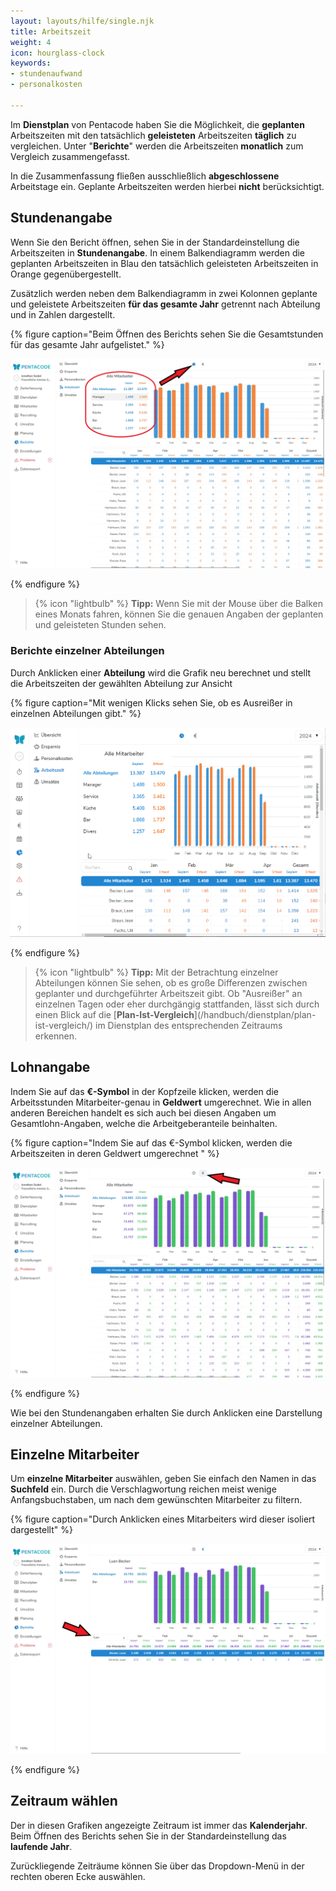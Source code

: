 ```yaml
---
layout: layouts/hilfe/single.njk
title: Arbeitszeit
weight: 4
icon: hourglass-clock
keywords:
- stundenaufwand
- personalkosten

---
```

Im **Dienstplan** von Pentacode haben Sie die Möglichkeit, die **geplanten** Arbeitszeiten mit den tatsächlich **geleisteten** Arbeitszeiten **täglich** zu vergleichen. Unter "**Berichte**" werden die Arbeitszeiten **monatlich** zum Vergleich zusammengefasst.

In die Zusammenfassung fließen ausschließlich **abgeschlossene** Arbeitstage ein. Geplante Arbeitszeiten werden hierbei **nicht** berücksichtigt.

## Stundenangabe

Wenn Sie den Bericht öffnen, sehen Sie in der Standardeinstellung die Arbeitszeiten in **Stundenangabe**. In einem Balkendiagramm werden die geplanten Arbeitszeiten in Blau den tatsächlich geleisteten Arbeitszeiten in Orange gegenübergestellt. 

Zusätzlich werden neben dem Balkendiagramm in zwei Kolonnen geplante und geleistete Arbeitszeiten **für das gesamte Jahr** getrennt nach Abteilung und in Zahlen dargestellt.

{% figure caption="Beim Öffnen des Berichts sehen Sie die Gesamtstunden für das gesamte Jahr aufgelistet." %}

<img src="bericht_gesamtstunden.webp"/>

{% endfigure %}

> {% icon "lightbulb" %} **Tipp:** Wenn Sie mit der Mouse über die Balken eines Monats fahren, können Sie die genauen Angaben der geplanten und geleisteten Stunden sehen.

### Berichte einzelner Abteilungen

Durch Anklicken einer **Abteilung** wird die Grafik neu berechnet und stellt die Arbeitszeiten der gewählten Abteilung zur Ansicht

{% figure caption="Mit wenigen Klicks sehen Sie, ob es Ausreißer in einzelnen Abteilungen gibt." %}

<img src="bericht_abteilung.gif"/>

{% endfigure %}

> {% icon "lightbulb" %} **Tipp:** Mit der Betrachtung einzelner Abteilungen können Sie sehen, ob es große Differenzen zwischen geplanter und durchgeführter Arbeitszeit gibt. Ob "Ausreißer" an einzelnen Tagen oder eher durchgängig stattfanden, lässt sich durch einen Blick auf die [**Plan-Ist-Vergleich**]\(/handbuch/dienstplan/plan-ist-vergleich/) im Dienstplan des entsprechenden Zeitraums erkennen.

## Lohnangabe

Indem Sie auf das **€-Symbol** in der Kopfzeile klicken, werden die Arbeitsstunden Mitarbeiter-genau in **Geldwert** umgerechnet. Wie in allen anderen Bereichen handelt es sich auch bei diesen Angaben um Gesamtlohn-Angaben, welche die Arbeitgeberanteile beinhalten.

{% figure caption="Indem Sie auf das €-Symbol klicken, werden die Arbeitszeiten in deren Geldwert umgerechnet " %}

<img src="bericht_lohn.webp"/>

{% endfigure %}

Wie bei den Stundenangaben erhalten Sie durch Anklicken eine Darstellung einzelner Abteilungen.

## Einzelne Mitarbeiter

Um **einzelne Mitarbeiter** auswählen, geben Sie einfach den Namen in das **Suchfeld** ein. Durch die Verschlagwortung reichen meist wenige Anfangsbuchstaben, um nach dem gewünschten Mitarbeiter zu filtern.

{% figure caption="Durch Anklicken eines Mitarbeiters wird dieser isoliert dargestellt" %}

<img src="bericht_mitarbeiter.webp"/>

{% endfigure %}

## Zeitraum wählen

Der in diesen Grafiken angezeigte Zeitraum ist immer das **Kalenderjahr**. Beim Öffnen des Berichts sehen Sie in der Standardeinstellung das **laufende Jahr**. 

Zurückliegende Zeiträume können Sie über das Dropdown-Menü in der rechten oberen Ecke auswählen. 

